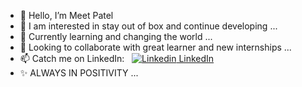 - 👋 Hello, I’m Meet Patel
- 👀 I am interested in stay out of box and continue developing ...
- 🌱 Currently learning and changing the world ...
- 💞️ Looking to collaborate with great learner and new internships ...
- 📫 Catch me on LinkedIn: &nbsp; [![Linkedin](https://i.stack.imgur.com/gVE0j.png) LinkedIn](https://www.linkedin.com/in/meet-patel41011/)
- ✨ ALWAYS IN POSITIVITY ...



              
